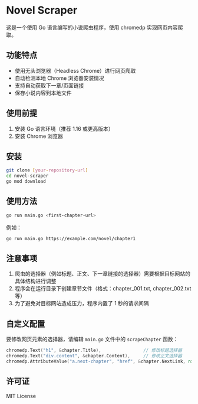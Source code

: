 # Novel Scraper

这是一个使用 Go 语言编写的小说爬虫程序，使用 chromedp 实现网页内容爬取。

## 功能特点

- 使用无头浏览器（Headless Chrome）进行网页爬取
- 自动检测本地 Chrome 浏览器安装情况
- 支持自动获取下一章/页面链接
- 保存小说内容到本地文件

## 使用前提

1. 安装 Go 语言环境（推荐 1.16 或更高版本）
2. 安装 Chrome 浏览器

## 安装

```bash
git clone [your-repository-url]
cd novel-scraper
go mod download
```

## 使用方法

```bash
go run main.go <first-chapter-url>
```

例如：
```bash
go run main.go https://example.com/novel/chapter1
```

## 注意事项

1. 爬虫的选择器（例如标题、正文、下一章链接的选择器）需要根据目标网站的具体结构进行调整
2. 程序会在运行目录下创建章节文件（格式：chapter_001.txt, chapter_002.txt 等）
3. 为了避免对目标网站造成压力，程序内置了 1 秒的请求间隔

## 自定义配置

要修改网页元素的选择器，请编辑 `main.go` 文件中的 `scrapeChapter` 函数：

```go
chromedp.Text("h1", &chapter.Title),                // 修改标题选择器
chromedp.Text("div.content", &chapter.Content),     // 修改正文选择器
chromedp.AttributeValue("a.next-chapter", "href", &chapter.NextLink, nil), // 修改下一章链接选择器
```

## 许可证

MIT License
